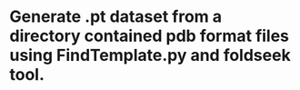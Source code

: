 # Generate .pt dataset from a directory contained pdb format files using FindTemplate.py and foldseek tool.
